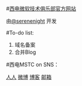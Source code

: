 #[西电微软技术俱乐部官方网站](http://xdumstc.sinaapp.com)

由[@serenenight](http://lufangming.com) 开发


#To-do list: 
 
1. 域名备案
2. 合并Blog


#西电MSTC on SNS：

[人人](http://www.renren.com/270528126/profile)
[微博](http://weibo.com/mstcinxdu)
[博客](http://blog.sina.com.cn/xdmstc)
[邮箱](mailto:contact@xdu.mstechclub.cn)
